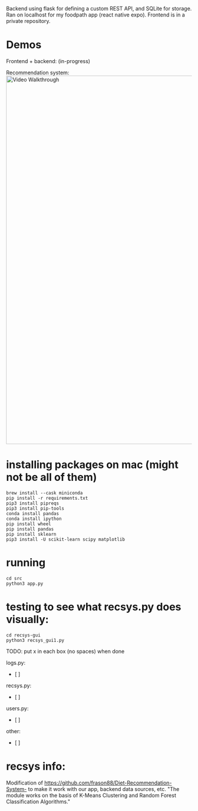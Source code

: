 
Backend using flask for defining a custom REST API, and SQLite for storage. Ran on localhost for my foodpath app (react native expo). Frontend is in a private repository.

# Demos
Frontend + backend:
(in-progress)

Recommendation system:
<img src='demos/recsys_gui1.gif' width=1000 title='Reccomendation system GUI' width='' alt='Video Walkthrough' />


# installing packages on mac (might not be all of them)
```
brew install --cask miniconda
pip install -r requirements.txt
pip3 install pipreqs
pip3 install pip-tools 
conda install pandas   
conda install ipython
pip install wheel
pip install pandas
pip install sklearn
pip3 install -U scikit-learn scipy matplotlib
```

# running
```
cd src
python3 app.py
```

# testing to see what recsys.py does visually:
```
cd recsys-gui
python3 recsys_gui1.py
```

TODO:
put x in each box (no spaces) when done

logs.py:
- [ ]

recsys.py:
- [ ]

users.py:
- [ ]

other:
- [ ] 

# recsys info:
Modification of 
https://github.com/frason88/Diet-Recommendation-System- to make it work with our app, backend data sources, etc. 
"The module works on the basis of K-Means Clustering and Random Forest Classification Algorithms."
